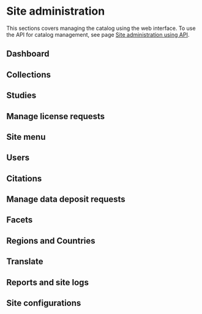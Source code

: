 # Site administration

This sections covers managing the catalog using the web interface. To use the API for catalog management, see page [Site administration using API](/admin-guide/admin-api).

## Dashboard

## Collections

## Studies

## Manage license requests

## Site menu

## Users

## Citations

## Manage data deposit requests

## Facets

## Regions and Countries

## Translate

## Reports and site logs

## Site configurations


